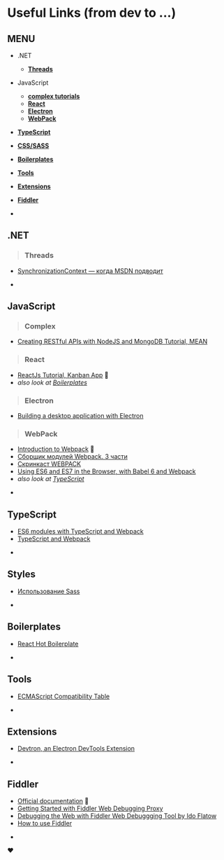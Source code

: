 # Useful Links (from dev to ...)

## MENU
- .NET
  - [**Threads**](#threads)
- JavaScript
  - [**complex tutorials**](#complex)
  - [**React**](#react)
  - [**Electron**](#electron)
  - [**WebPack**](#webpack)
- [**TypeScript**](#typescript)
- [**CSS/SASS**](#styles)
- [**Boilerplates**](#boilerplates)
- [**Tools**](#tools)
- [**Extensions**](#extensions)
- [**Fiddler**](#fiddler)

-

## .NET
> ### Threads

* [SynchronizationContext — когда MSDN подводит](https://habrahabr.ru/post/232169/)

-

## JavaScript
> ### Complex

* [Creating RESTful APIs with NodeJS and MongoDB Tutorial, MEAN](http://adrianmejia.com/blog/2014/10/01/creating-a-restful-api-tutorial-with-nodejs-and-mongodb/)

> ### React

* [ReactJs Tutorial, Kanban App](http://survivejs.com/react/introduction/) :muscle: 
* *also look at [Boilerplates](#boilerplates)*

> ### Electron

* [Building a desktop application with Electron](https://medium.com/developers-writing/building-a-desktop-application-with-electron-204203eeb658#.7s58d56z5)

> ### WebPack

* [Introduction to Webpack](http://survivejs.com/webpack/introduction/) :muscle: 
* [Сборщик модулей Webpack. 3 части](http://monsterlessons.com/project/lessons/sborshchik-moduliei-webpack-chast-1)
* [Скринкаст WEBPACK](http://learn.javascript.ru/screencast/webpack)
* [Using ES6 and ES7 in the Browser, with Babel 6 and Webpack](http://jamesknelson.com/using-es6-in-the-browser-with-babel-6-and-webpack/)
* *also look at [TypeScript](#typescript)*

-

## TypeScript
* [ES6 modules with TypeScript and Webpack](http://www.jbrantly.com/es6-modules-with-typescript-and-webpack/)
* [TypeScript and Webpack](http://www.jbrantly.com/typescript-and-webpack/)

-

## Styles
* [Использование Sass](http://sass-scss.ru/documentation/ispolzovanie_sass/)

-

## Boilerplates
* [React Hot Boilerplate](https://github.com/gaearon/react-hot-boilerplate)

-

## Tools
* [ECMAScript Compatibility Table](http://kangax.github.io/compat-table/es6/#typescript)

-

## Extensions
* [Devtron, an Electron DevTools Extension](http://electron.atom.io/devtron/)

-

## Fiddler
* [Official documentation](http://docs.telerik.com/fiddler/Configure-Fiddler/Tasks/ConfigureFiddler) :muscle: 
* [Getting Started with Fiddler Web Debugging Proxy](http://www.telerik.com/videos/fiddler/getting-started-with-fiddler-web-debugging-proxy)
* [Debugging the Web with Fiddler Web Debuggging Tool by Ido Flatow](http://www.telerik.com/videos/fiddler/debugging-the-web-with-fiddler-web-debuggging-tool-by-ido-flatow)
* [How to use Fiddler](http://www.asjava.com/tools/fiddler-tutorial-how-to-use-fiddler/)

-
:heart:

